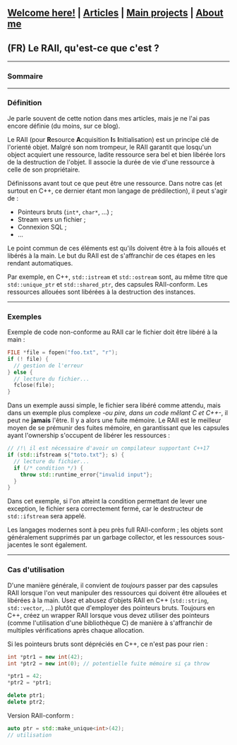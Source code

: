 ## [Welcome here!](https://vpenando.github.io) | [Articles](https://vpenando.github.io/articles.html) | [Main projects](https://vpenando.github.io/projects.html) | [About me](https://vpenando.github.io/about.html)

## (FR) Le RAII, qu'est-ce que c'est ?

---

### Sommaire


---

### Définition

Je parle souvent de cette notion dans mes articles, mais je ne l'ai pas encore définie (du moins, sur ce blog).

Le RAII (pour **R**esource **A**cquisition **I**s **I**nitialisation) est un principe clé de l'orienté objet. Malgré son nom trompeur, le RAII garantit que losqu'un object acquiert une ressource, ladite ressource sera bel et bien libérée lors de la destruction de l'objet. Il associe la durée de vie d'une ressource à celle de son propriétaire.

Définissons avant tout ce que peut être une ressource. Dans notre cas (et surtout en C++, ce dernier étant mon langage de prédilection), il peut s'agir de :
* Pointeurs bruts (`int*`, `char*`, ...) ;
* Stream vers un fichier ;
* Connexion SQL ;
* ...

Le point commun de ces éléments est qu'ils doivent être à la fois alloués et libérés à la main. Le but du RAII est de s'affranchir de ces étapes en les rendant automatiques.

Par exemple, en C++, `std::istream` et `std::ostream` sont, au même titre que `std::unique_ptr` et `std::shared_ptr`, des capsules RAII-conform. Les ressources allouées sont libérées à la destruction des instances.

---

### Exemples
Exemple de code non-conforme au RAII car le fichier doit être libéré à la main :
```c
FILE *file = fopen("foo.txt", "r");
if (! file) {
  // gestion de l'erreur
} else {
  // lecture du fichier...
  fclose(file);
}
```
Dans un exemple aussi simple, le fichier sera libéré comme attendu, mais dans un exemple plus complexe *-ou pire, dans un code mêlant C et C++-*, il peut ne **jamais** l'être. Il y a alors une fuite mémoire. Le RAII est le meilleur moyen de se prémunir des fuites mémoire, en garantissant que les capsules ayant l'ownership s'occupent de libérer les ressources :
```cpp
// /!\ il est nécessaire d'avoir un compilateur supportant C++17
if (std::ifstream s{"toto.txt"}; s) {
  // lecture du fichier...
  if (/* condition */) {
    throw std::runtime_error{"invalid input"};
  }
}
```
Dans cet exemple, si l'on atteint la condition permettant de lever une exception, le fichier sera correctement fermé, car le destructeur de `std::ifstream` sera appelé.

Les langages modernes sont à peu près full RAII-conform ; les objets sont généralement supprimés par un garbage collector, et les ressources sous-jacentes le sont également.

---

### Cas d'utilisation

D'une manière générale, il convient de *toujours* passer par des capsules RAII lorsque l'on veut manipuler des ressources qui doivent être allouées et libérées à la main. Usez et abusez d'objets RAII en C++ (`std::string`, `std::vector`, ...) plutôt que d'employer des pointeurs bruts. Toujours en C++, créez un wrapper RAII lorsque vous devez utiliser des pointeurs (comme l'utilisation d'une bibliothèque C) de manière à s'affranchir de multiples vérifications après chaque allocation.

Si les pointeurs bruts sont dépréciés en C++, ce n'est pas pour rien :
```cpp
int *ptr1 = new int(42);
int *ptr2 = new int(0); // potentielle fuite mémoire si ça throw

*ptr1 = 42;
*ptr2 = *ptr1;

delete ptr1;
delete ptr2;
```
Version RAII-conform :
```cpp
auto ptr = std::make_unique<int>(42);
// utilisation
```

